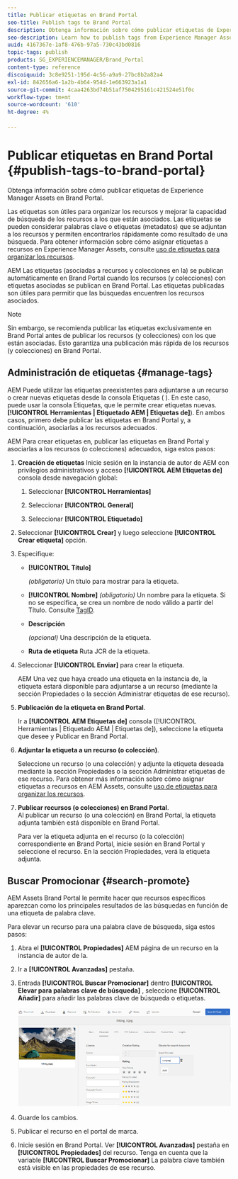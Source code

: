 ```yaml
---
title: Publicar etiquetas en Brand Portal
seo-title: Publish tags to Brand Portal
description: Obtenga información sobre cómo publicar etiquetas de Experience Manager Assets en Brand Portal.
seo-description: Learn how to publish tags from Experience Manager Assets to Brand Portal.
uuid: 4167367e-1af8-476b-97a5-730c43bd0816
topic-tags: publish
products: SG_EXPERIENCEMANAGER/Brand_Portal
content-type: reference
discoiquuid: 3c8e9251-195d-4c56-a9a9-27bc8b2a82a4
exl-id: 842656a6-1a2b-4b64-954d-1e663923a1a1
source-git-commit: 4caa4263bd74b51af7504295161c421524e51f0c
workflow-type: tm+mt
source-wordcount: '610'
ht-degree: 4%

---
```


# Publicar etiquetas en Brand Portal {#publish-tags-to-brand-portal}

Obtenga información sobre cómo publicar etiquetas de Experience Manager Assets en Brand Portal.

Las etiquetas son útiles para organizar los recursos y mejorar la capacidad de búsqueda de los recursos a los que están asociados. Las etiquetas se pueden considerar palabras clave o etiquetas (metadatos) que se adjuntan a los recursos y permiten encontrarlos rápidamente como resultado de una búsqueda. Para obtener información sobre cómo asignar etiquetas a recursos en Experience Manager Assets, consulte [uso de etiquetas para organizar los recursos](https://experienceleague.adobe.com/docs/experience-manager-65/assets/managing/organize-assets.html).

AEM Las etiquetas (asociadas a recursos y colecciones en la) se publican automáticamente en Brand Portal cuando los recursos (y colecciones) con etiquetas asociadas se publican en Brand Portal. Las etiquetas publicadas son útiles para permitir que las búsquedas encuentren los recursos asociados.

>[!NOTE]
>
>Sin embargo, se recomienda publicar las etiquetas exclusivamente en Brand Portal antes de publicar los recursos (y colecciones) con los que están asociadas. Esto garantiza una publicación más rápida de los recursos (y colecciones) en Brand Portal.

## Administración de etiquetas {#manage-tags}

AEM Puede utilizar las etiquetas preexistentes para adjuntarse a un recurso o crear nuevas etiquetas desde la consola Etiquetas ( ). En este caso, puede usar la consola Etiquetas, que le permite crear etiquetas nuevas.**[!UICONTROL Herramientas | Etiquetado AEM | Etiquetas de]**). En ambos casos, primero debe publicar las etiquetas en Brand Portal y, a continuación, asociarlas a los recursos adecuados.

AEM Para crear etiquetas en, publicar las etiquetas en Brand Portal y asociarlas a los recursos (o colecciones) adecuados, siga estos pasos:

1. **Creación de etiquetas**
Inicie sesión en la instancia de autor de AEM con privilegios administrativos y acceso **[!UICONTROL AEM Etiquetas de]** consola desde navegación global:

   1. Seleccionar **[!UICONTROL Herramientas]**

   1. Seleccionar **[!UICONTROL General]**

   1. Seleccionar **[!UICONTROL Etiquetado]**

1. Seleccionar **[!UICONTROL Crear]** y luego seleccione **[!UICONTROL Crear etiqueta]** opción.
1. Especifique:

   * **[!UICONTROL Título]**

      *(obligatorio)* Un título para mostrar para la etiqueta.
   * **[!UICONTROL Nombre]**
      *(obligatorio)* Un nombre para la etiqueta. Si no se especifica, se crea un nombre de nodo válido a partir del Título. Consulte [TagID](https://experienceleague.adobe.com/docs/experience-manager-65/developing/platform/tagging/framework.html).
   * **Descripción**

      *(opcional)* Una descripción de la etiqueta.
   * **Ruta de etiqueta**
Ruta JCR de la etiqueta.

1. Seleccionar **[!UICONTROL Enviar]** para crear la etiqueta.

   AEM Una vez que haya creado una etiqueta en la instancia de, la etiqueta estará disponible para adjuntarse a un recurso (mediante la sección Propiedades o la sección Administrar etiquetas de ese recurso).

1. **Publicación de la etiqueta en Brand Portal**.

   Ir a **[!UICONTROL AEM Etiquetas de]** consola ([!UICONTROL Herramientas | Etiquetado AEM | Etiquetas de]), seleccione la etiqueta que desee y Publicar en Brand Portal.

1. **Adjuntar la etiqueta a un recurso (o colección)**.

   Seleccione un recurso (o una colección) y adjunte la etiqueta deseada mediante la sección Propiedades o la sección Administrar etiquetas de ese recurso. Para obtener más información sobre cómo asignar etiquetas a recursos en AEM Assets, consulte [uso de etiquetas para organizar los recursos](https://experienceleague.adobe.com/docs/experience-manager-65/assets/managing/organize-assets.html).

1. **Publicar recursos (o colecciones) en Brand Portal**.\
   Al publicar un recurso (o una colección) en Brand Portal, la etiqueta adjunta también está disponible en Brand Portal.

   Para ver la etiqueta adjunta en el recurso (o la colección) correspondiente en Brand Portal, inicie sesión en Brand Portal y seleccione el recurso. En la sección Propiedades, verá la etiqueta adjunta.

## Buscar Promocionar {#search-promote}

AEM Assets Brand Portal le permite hacer que recursos específicos aparezcan como los principales resultados de las búsquedas en función de una etiqueta de palabra clave.

Para elevar un recurso para una palabra clave de búsqueda, siga estos pasos:

1. Abra el **[!UICONTROL Propiedades]** AEM página de un recurso en la instancia de autor de la.
1. Ir a **[!UICONTROL Avanzadas]** pestaña.
1. Entrada **[!UICONTROL Buscar Promocionar]** dentro **[!UICONTROL Elevar para palabras clave de búsqueda]** , seleccione **[!UICONTROL Añadir]** para añadir las palabras clave de búsqueda o etiquetas.

   ![](assets/search-promote.png)

1. Guarde los cambios.
1. Publicar el recurso en el portal de marca.
1. Inicie sesión en Brand Portal. Ver **[!UICONTROL Avanzadas]** pestaña en **[!UICONTROL Propiedades]** del recurso.
Tenga en cuenta que la variable **[!UICONTROL Buscar Promocionar]** La palabra clave también está visible en las propiedades de ese recurso.
